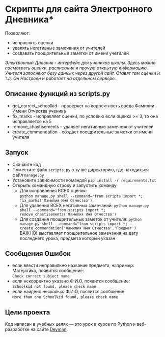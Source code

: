 # Скрипты для сайта Электронного Дневника*


Позволяют:  
* исправлять оценки  
* удалять негативные замечания от учителей  
* создавать поощрительные заметки от имени учетилей   

*Электронный Дневник - интерфейс для учеников школы. Здесь можно посмотреть оценки, расписание и прочую открытую информацию. Учителя заполняют базу данных через другой сайт. Ставят там оценки и т.д.
Он Настроен и работает на отдельном сервере.*


## Описание функций из scripts.py

- get_correct_schoolkid - проверяет на корректность ввода Фамилии Имени Отчества ученика  
- fix_marks - исправляет оценки, по условию если оценка >= 3, то она исправляется на 5  
- remove_chastisements - удаляет негативные замечния от учителей  
- create_commendation - создает поощрительные заметки от имени учителя  

## Запуск

- Скачайте код
- Поместите файл `scripts.py` в ту же директорию, где находиться файл `manage.py`
- Установите зависимости командой `pip install -r requirements.txt`
- Открыть командную строку и запустить команду
  - Для исправления ВСЕХ оценок:  
`python manage.py shell --command="from scripts import *; fix_marks('Фамилия Имя Отчество')`  
  - Для удаления ВСЕХ негативных замечаний: 
`python manage.py shell --command="from scripts import *; remove_chastisements('Фамилия Имя Отчество')`  
  - Для создания поощрительных заметок от учителя: 
`python manage.py shell --command="from scripts import *; create_commendation('Фамилия Имя Отчество','Предмет')`  
ВАЖНО! выставляет поощрительное замечания на дату последнего урока, предмета который указан 

## Сообщения Ошибок
- если ввести неправильно название предмета, например: Матеjатика, появится сообщение:  
`Check correct subject name`  
- если некорректно указано Ф.И.О, появится сообщение:  
`Schoolkid not found, please check name`  
- если найдено несколько Ф.И.О, появится сообщение:  
`More than one Schoolkid found, please check name`

## Цели проекта

Код написан в учебных целях — это урок в курсе по Python и веб-разработке на сайте [Devman](https://dvmn.org).
